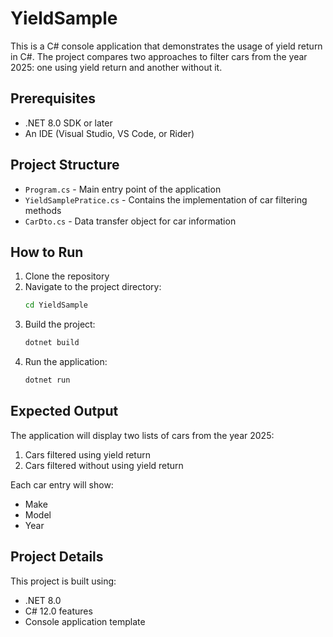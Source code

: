 # YieldSample

This is a C# console application that demonstrates the usage of yield return in C#. The project compares two approaches to filter cars from the year 2025: one using yield return and another without it.

## Prerequisites

- .NET 8.0 SDK or later
- An IDE (Visual Studio, VS Code, or Rider)

## Project Structure

- `Program.cs` - Main entry point of the application
- `YieldSamplePratice.cs` - Contains the implementation of car filtering methods
- `CarDto.cs` - Data transfer object for car information

## How to Run

1. Clone the repository
2. Navigate to the project directory:
   ```bash
   cd YieldSample
   ```
3. Build the project:
   ```bash
   dotnet build
   ```
4. Run the application:
   ```bash
   dotnet run
   ```

## Expected Output

The application will display two lists of cars from the year 2025:
1. Cars filtered using yield return
2. Cars filtered without using yield return

Each car entry will show:
- Make
- Model
- Year

## Project Details

This project is built using:
- .NET 8.0
- C# 12.0 features
- Console application template 